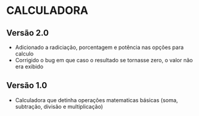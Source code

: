 # CALCULADORA
## Versão 2.0

- Adicionado a radiciação, porcentagem e potência nas opções para calculo
- Corrigido o bug em que caso o resultado se tornasse zero, o valor não era exibido

## Versão 1.0

- Calculadora que detinha operações matematicas básicas (soma, subtração, divisão e multiplicação)
